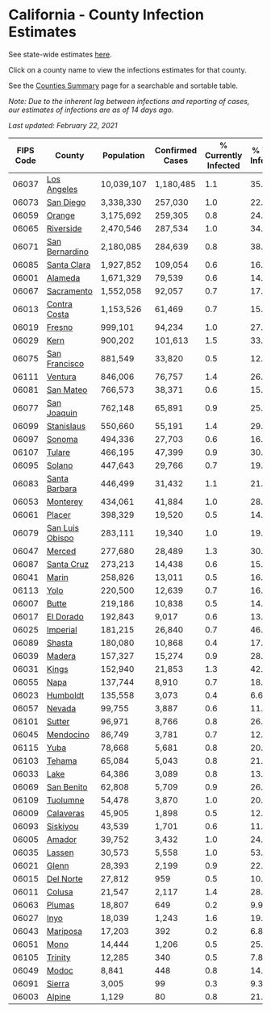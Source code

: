 # California - County Infection Estimates

See state-wide estimates [here](/infections/us-ca).

Click on a county name to view the infections estimates for that county.

See the [Counties Summary](/infections/summary-counties) page for a searchable and sortable table.

*Note: Due to the inherent lag between infections and reporting of cases, our estimates of infections are as of 14 days ago.*

*Last updated: February 22, 2021*

|   FIPS Code |                             County |   Population |   Confirmed Cases |   % Currently Infected |   % Total Infected |
|-------------|------------------------------------|--------------|-------------------|------------------------|--------------------|
|       06037 |         [Los Angeles](los-angeles) |   10,039,107 |         1,180,485 |                    1.1 |               35.2 |
|       06073 |             [San Diego](san-diego) |    3,338,330 |           257,030 |                    1.0 |               22.5 |
|       06059 |                   [Orange](orange) |    3,175,692 |           259,305 |                    0.8 |               24.4 |
|       06065 |             [Riverside](riverside) |    2,470,546 |           287,534 |                    1.0 |               34.4 |
|       06071 |   [San Bernardino](san-bernardino) |    2,180,085 |           284,639 |                    0.8 |               38.2 |
|       06085 |         [Santa Clara](santa-clara) |    1,927,852 |           109,054 |                    0.6 |               16.8 |
|       06001 |                 [Alameda](alameda) |    1,671,329 |            79,539 |                    0.6 |               14.3 |
|       06067 |           [Sacramento](sacramento) |    1,552,058 |            92,057 |                    0.7 |               17.5 |
|       06013 |       [Contra Costa](contra-costa) |    1,153,526 |            61,469 |                    0.7 |               15.8 |
|       06019 |                   [Fresno](fresno) |      999,101 |            94,234 |                    1.0 |               27.9 |
|       06029 |                       [Kern](kern) |      900,202 |           101,613 |                    1.5 |               33.7 |
|       06075 |     [San Francisco](san-francisco) |      881,549 |            33,820 |                    0.5 |               12.1 |
|       06111 |                 [Ventura](ventura) |      846,006 |            76,757 |                    1.4 |               26.2 |
|       06081 |             [San Mateo](san-mateo) |      766,573 |            38,371 |                    0.6 |               15.2 |
|       06077 |         [San Joaquin](san-joaquin) |      762,148 |            65,891 |                    0.9 |               25.9 |
|       06099 |           [Stanislaus](stanislaus) |      550,660 |            55,191 |                    1.4 |               29.7 |
|       06097 |                   [Sonoma](sonoma) |      494,336 |            27,703 |                    0.6 |               16.4 |
|       06107 |                   [Tulare](tulare) |      466,195 |            47,399 |                    0.9 |               30.8 |
|       06095 |                   [Solano](solano) |      447,643 |            29,766 |                    0.7 |               19.5 |
|       06083 |     [Santa Barbara](santa-barbara) |      446,499 |            31,432 |                    1.1 |               21.1 |
|       06053 |               [Monterey](monterey) |      434,061 |            41,884 |                    1.0 |               28.1 |
|       06061 |                   [Placer](placer) |      398,329 |            19,520 |                    0.5 |               14.4 |
|       06079 | [San Luis Obispo](san-luis-obispo) |      283,111 |            19,340 |                    1.0 |               19.8 |
|       06047 |                   [Merced](merced) |      277,680 |            28,489 |                    1.3 |               30.3 |
|       06087 |           [Santa Cruz](santa-cruz) |      273,213 |            14,438 |                    0.6 |               15.3 |
|       06041 |                     [Marin](marin) |      258,826 |            13,011 |                    0.5 |               16.2 |
|       06113 |                       [Yolo](yolo) |      220,500 |            12,639 |                    0.7 |               16.8 |
|       06007 |                     [Butte](butte) |      219,186 |            10,838 |                    0.5 |               14.3 |
|       06017 |             [El Dorado](el-dorado) |      192,843 |             9,017 |                    0.6 |               13.5 |
|       06025 |               [Imperial](imperial) |      181,215 |            26,840 |                    0.7 |               46.8 |
|       06089 |                   [Shasta](shasta) |      180,080 |            10,868 |                    0.4 |               17.0 |
|       06039 |                   [Madera](madera) |      157,327 |            15,274 |                    0.9 |               28.5 |
|       06031 |                     [Kings](kings) |      152,940 |            21,853 |                    1.3 |               42.7 |
|       06055 |                       [Napa](napa) |      137,744 |             8,910 |                    0.7 |               18.8 |
|       06023 |               [Humboldt](humboldt) |      135,558 |             3,073 |                    0.4 |                6.6 |
|       06057 |                   [Nevada](nevada) |       99,755 |             3,887 |                    0.6 |               11.2 |
|       06101 |                   [Sutter](sutter) |       96,971 |             8,766 |                    0.8 |               26.3 |
|       06045 |             [Mendocino](mendocino) |       86,749 |             3,781 |                    0.7 |               12.5 |
|       06115 |                       [Yuba](yuba) |       78,668 |             5,681 |                    0.8 |               20.9 |
|       06103 |                   [Tehama](tehama) |       65,084 |             5,043 |                    0.8 |               21.6 |
|       06033 |                       [Lake](lake) |       64,386 |             3,089 |                    0.8 |               13.5 |
|       06069 |           [San Benito](san-benito) |       62,808 |             5,709 |                    0.9 |               26.7 |
|       06109 |               [Tuolumne](tuolumne) |       54,478 |             3,870 |                    1.0 |               20.2 |
|       06009 |             [Calaveras](calaveras) |       45,905 |             1,898 |                    0.5 |               12.0 |
|       06093 |               [Siskiyou](siskiyou) |       43,539 |             1,701 |                    0.6 |               11.1 |
|       06005 |                   [Amador](amador) |       39,752 |             3,432 |                    1.0 |               24.7 |
|       06035 |                   [Lassen](lassen) |       30,573 |             5,558 |                    1.0 |               53.2 |
|       06021 |                     [Glenn](glenn) |       28,393 |             2,199 |                    0.9 |               22.7 |
|       06015 |             [Del Norte](del-norte) |       27,812 |               959 |                    0.5 |               10.0 |
|       06011 |                   [Colusa](colusa) |       21,547 |             2,117 |                    1.4 |               28.8 |
|       06063 |                   [Plumas](plumas) |       18,807 |               649 |                    0.2 |                9.9 |
|       06027 |                       [Inyo](inyo) |       18,039 |             1,243 |                    1.6 |               19.9 |
|       06043 |               [Mariposa](mariposa) |       17,203 |               392 |                    0.2 |                6.8 |
|       06051 |                       [Mono](mono) |       14,444 |             1,206 |                    0.5 |               25.1 |
|       06105 |                 [Trinity](trinity) |       12,285 |               340 |                    0.5 |                7.8 |
|       06049 |                     [Modoc](modoc) |        8,841 |               448 |                    0.8 |               14.2 |
|       06091 |                   [Sierra](sierra) |        3,005 |                99 |                    0.3 |                9.3 |
|       06003 |                   [Alpine](alpine) |        1,129 |                80 |                    0.8 |               21.0 |